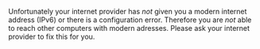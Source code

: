 Unfortunately your internet provider has *not* given you a modern internet address (IPv6) or there is a configuration error. Therefore you are *not* able to reach other computers with modern adresses. Please ask your internet provider to fix this for you.
